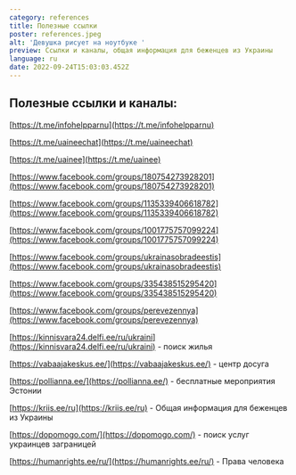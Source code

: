 ```yaml
---
category: references
title: Полезные ссылки
poster: references.jpeg
alt: 'Девушка рисует на ноутбуке '
preview: Ссылки и каналы, общая информация для беженцев из Украины
language: ru
date: 2022-09-24T15:03:03.452Z
---
```


## Полезные ссылки и каналы:

[https://t.me/infohelpparnu](https://t.me/infohelpparnu)

[https://t.me/uaineechat](https://t.me/uaineechat)

[https://t.me/uainee](https://t.me/uainee)

[https://www.facebook.com/groups/180754273928201](https://www.facebook.com/groups/180754273928201)

[https://www.facebook.com/groups/1135339406618782](https://www.facebook.com/groups/1135339406618782)

[https://www.facebook.com/groups/1001775757099224](https://www.facebook.com/groups/1001775757099224)

[https://www.facebook.com/groups/ukrainasobradeestis](https://www.facebook.com/groups/ukrainasobradeestis)

[https://www.facebook.com/groups/335438515295420](https://www.facebook.com/groups/335438515295420)

[https://www.facebook.com/groups/perevezennya](https://www.facebook.com/groups/perevezennya)

[https://kinnisvara24.delfi.ee/ru/ukraini](https://kinnisvara24.delfi.ee/ru/ukraini) -
поиск жилья

[https://vabaajakeskus.ee/](https://vabaajakeskus.ee/) - центр досуга

[https://pollianna.ee/](https://pollianna.ee/) - бесплатные мероприятия Эстонии

[https://kriis.ee/ru](https://kriis.ee/ru) - Общая информация для беженцев из
Украины

[https://dopomogo.com/](https://dopomogo.com/) - поиск услуг украинцев
заграницей

[https://humanrights.ee/ru/](https://humanrights.ee/ru/) - Права человека
